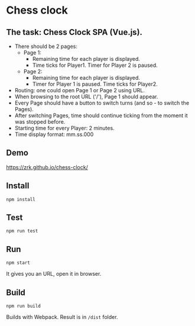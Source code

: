 # Chess clock

## The task: Chess Clock SPA (Vue.js).
* There should be 2 pages:
  * Page 1:
    - Remaining time for each player is displayed.
    - Time ticks for Player1. Timer for Player 2 is paused.
  * Page 2:
    - Remaining time for each player is displayed.
    - Timer for Player 1 is paused. Time ticks for Player2.
* Routing: one could open Page 1 or Page 2 using URL.
* When browsing to the root URL ('/'), Page 1 should appear.
* Every Page should have a button to switch turns (and so - to switch the Pages).
* After switching Pages, time should continue ticking from the moment it was stopped before.
* Starting time for every Player: 2 minutes.
* Time display format: mm.ss.000

## Demo
https://zrk.github.io/chess-clock/

## Install
```
npm install
```

## Test
```
npm run test
```

## Run
```
npm start
```
It gives you an URL, open it in browser.

## Build
```
npm run build
```
Builds with Webpack.
Result is in `/dist` folder.
